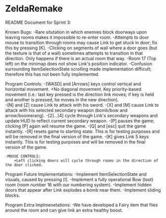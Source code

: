 # ZeldaRemake
README Document for Sprint 3:

Known Bugs:
	-Rare situtation in which enemies block doorways upon leaving rooms makes it impossible to re-enter room.
	-Attempts to door mouse to transition through rooms may cause Link to get stuck in door; fix this by pressing [K].
	-Clicking on segments of wall where a door goes (but the texture is that of a wall) sometimes attempts to transition in that direction. Only happens if there is an actual room that way.
	-Room 17 (Top left) on the minimap does not show Link's position indicator.
	-Confusion surrounding ItemSelectionState scrolling made implementation difficult; therefore this has not been fully implemented.

Program Controls:
	-[WASD] and [Arrows] keys control vertical and horizontal movement.
		+No diagonal movement. Key priority-based movement (i.e.: last key pressed is the direction link moves; if key is held and another is pressed, he moves in the new direction).	
	-[N] and [Z] cause Link to attack with his sword.
	-[X] and [M] cause Link to attack with his selected secondary weapon (bomb/bow and arrow/boomerang).
	-[2]...[4] cycle through Link's secondary weapons and update HUD to reflect current secondary weapon.
	-[P] pauses the game; clicking [P] again will resume the game. 
	-[Q] and [esc] quit the game instantly.
	-[R] resets game to starting state. This is for testing purposes and will be removed in the final version of the game.
	-[K] gives Link 5 keys instantly. This is for testing purposes and will be removed in the final version of the game.

	-MOUSE CONTROLS:
		+Left clicking doors will cycle through rooms in the direction of the door clicked.


Program Future Implementations:
	-Implement ItemSelectionState and visuals, caused by pressing [I].
	-Implement a fully operational Bow (loot) room (room number 16 with our numbering system).
	-Implement hidden doors that appear after Link explodes a bomb near them.
	-Implement sliding blocks.


Program Extra Implmenetations:
	-We have developed a Fairy item that flies around the room and can give link an extra healthy boost.
